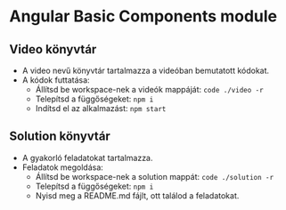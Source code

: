 # Angular Basic Components module

## Video könyvtár
- A video nevű könyvtár tartalmazza a videóban bemutatott kódokat.
- A kódok futtatása:
  - Állítsd be workspace-nek a videók mappáját: `code ./video -r`
  - Telepítsd a függőségeket: `npm i`
  - Indítsd el az alkalmazást: `npm start`

## Solution könyvtár
- A gyakorló feladatokat tartalmazza.
- Feladatok megoldása:
  - Állítsd be workspace-nek a solution mappát: `code ./solution -r`
  - Telepítsd a függőségeket: `npm i`
  - Nyisd meg a README.md fájlt, ott találod a feladatokat.
